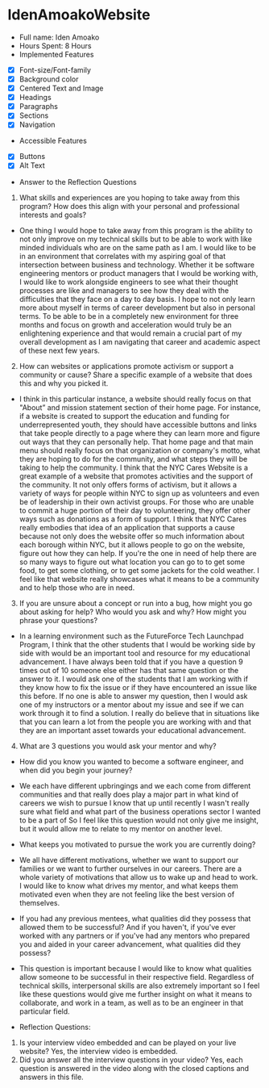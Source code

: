 # IdenAmoakoWebsite

* Full name: Iden Amoako
* Hours Spent: 8 Hours 
* Implemented Features 
* [x] Font-size/Font-family
* [x] Background color
* [x] Centered Text and Image
* [x] Headings
* [x] Paragraphs
* [x] Sections
* [x] Navigation
* Accessible Features
* [x] Buttons
* [x] Alt Text
* Answer to the Reflection Questions 

1. What skills and experiences are you hoping to take away from this program? How does this align with your personal and professional interests and goals?

* One thing I would hope to take away from this program is the ability to not only improve on my technical skills but to be able to work with like minded individuals who are on the same path as I am. I would like to be in an environment that correlates with my aspiring goal of that intersection between business and technology. Whether it be software engineering mentors or product managers that I would be working with, I would like to work alongside engineers to see what their thought processes are like and managers to see how they deal with the difficulties that they face on a day to day basis. I hope to not only learn more about myself in terms of career development but also in personal terms. To be able to be in a completely new environment for three months and focus on growth and acceleration would truly be an enlightening experience and that would remain a crucial part of my overall development as I am navigating that career and academic aspect of these next few years.


2. How can websites or applications promote activism or support a community or cause? Share a specific example of a website that does this and why you picked it.

* I think in this particular instance, a website should really focus on that "About” and mission statement section of their home page. For instance, if a website is created to support the education and funding for underrepresented youth, they should have accessible buttons and links that take people directly to a page where they can learn more and figure out ways that they can personally help. That home page and that main menu should really focus on that organization or company's motto, what they are hoping to do for the community, and what steps they will be taking to help the community. I think that the NYC Cares Website is a great example of a website that promotes activities and the support of the community. It not only offers forms of activism, but it allows a variety of ways for people within NYC to sign up as volunteers and even be of leadership in their own activist groups. For those who are unable to commit a huge portion of their day to volunteering, they offer other ways such as donations as a form of support. I think that NYC Cares really embodies that idea of an application that supports a cause because not only does the website offer so much information about each borough within NYC, but it allows people to go on the website, figure out how they can help. If you're the one in need of help there are so many ways to figure out what location you can go to to get some food, to get some clothing, or to get some jackets for the cold weather. I feel like that website really showcases what it means to be a community and to help those who are in need.


3. If you are unsure about a concept or run into a bug, how might you go about asking for help? Who would you ask and why? How might you phrase your questions? 

* In a learning environment such as the FutureForce Tech Launchpad Program, I think that the other students that I would be working side by side with would be an important tool and resource for my educational advancement. I have always been told that if you have a question 9 times out of 10 someone else either has that same question or the answer to it. I would ask one of the students that I am working with if they know how to fix the issue or if they have encountered an issue like this before. If no one is able to answer my question, then I would ask one of my instructors or a mentor about my issue and see if we can work through it to find a solution. I really do believe that in situations like that you can learn a lot from the people you are working with and that they are an important asset towards your educational advancement. 


4. What are 3 questions you would ask your mentor and why? 

* How did you know you wanted to become a software engineer, and when did you begin your journey?
- We each have different upbringings and we each come from different communities and that really does play a major part in what kind of careers we wish to pursue I know that up until recently I wasn't really sure what field and what part of the business operations sector I wanted to be a part of So I feel like this question would not only give me insight, but it would allow me to relate to my mentor on another level.

* What keeps you motivated to pursue the work you are currently doing? 
- We all have different motivations, whether we want to support our families or we want to further ourselves in our careers. There are a whole variety of motivations that allow us to wake up and head to work. I would like to know what drives my mentor,  and what keeps them motivated even when they are not feeling like the best version of themselves.

* If you had any previous mentees, what qualities did they possess that allowed them to be successful? And if you haven't, if you've ever worked with any partners or if you've had any mentors who prepared you and aided in your career advancement, what qualities did they possess?
- This question is important because I would like to know what qualities allow someone to be successful in their respective field. Regardless of technical skills, interpersonal skills are also extremely important so I feel like these questions would give me further insight on what it means to collaborate, and work in a team, as well as to be an engineer in that particular field.

* Reflection Questions:
1. Is your interview video embedded and can be played on your live website? Yes, the interview video is embedded. 
2. Did you answer all the interview questions in your video? Yes, each question is answered in the video along with the closed captions and answers in this file. 
